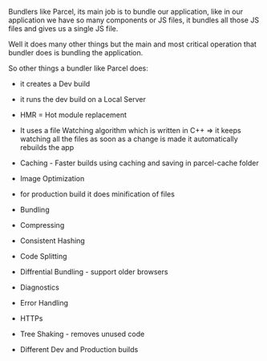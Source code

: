 
Bundlers like Parcel, its main job is to bundle our application, like in our application we have so many components or JS files, it bundles all those JS files and gives us a single JS file.

Well it does many other things but the main and most critical operation that bundler does is bundling the application.

So other things a bundler like Parcel does:

- it creates a Dev build

- it runs the dev build on a Local Server

- HMR = Hot module replacement

- It uses a file Watching algorithm which is written in C++ => it keeps watching all the files as soon as a change is made it automatically rebuilds the app

- Caching - Faster builds using caching and saving in parcel-cache folder

- Image Optimization

- for production build it does minification of files

- Bundling

- Compressing

- Consistent Hashing

- Code Splitting

- Diffrential Bundling - support older browsers

- Diagnostics

- Error Handling

- HTTPs

- Tree Shaking - removes unused code

- Different Dev and Production builds